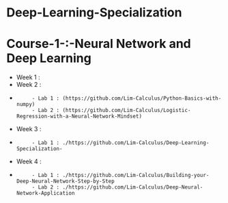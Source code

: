# Deep-Learning-Specialization 

# Course-1-:-Neural Network and Deep Learning

- Week 1 :
- Week 2 : 
-          - Lab 1 : (https://github.com/Lim-Calculus/Python-Basics-with-numpy) 
           - Lab 2 : (https://github.com/Lim-Calculus/Logistic-Regression-with-a-Neural-Network-Mindset)
           
- Week 3 : 
-          - Lab 1 : ./https://github.com/Lim-Calculus/Deep-Learning-Specialization-

- Week 4 : 
-          - Lab 1 : ./https://github.com/Lim-Calculus/Building-your-Deep-Neural-Network-Step-by-Step 
           - Lab 2 : ./https://github.com/Lim-Calculus/Deep-Neural-Network-Application
          
